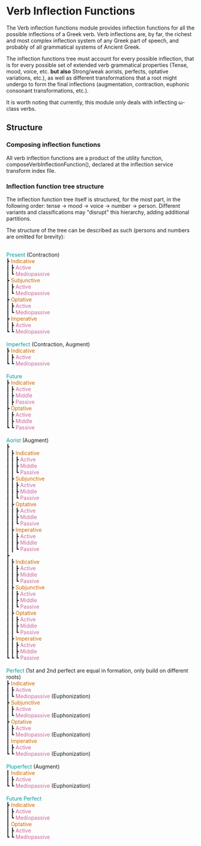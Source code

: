 # Verb Inflection Functions

The Verb inflection functions module provides inflection functions for all the possible inflections of a Greek verb.
Verb inflections are, by far, the richest and most complex inflection system of any Greek part of speech, and probably
of all grammatical systems of Ancient Greek.

The inflection functions tree must account for every possible inflection, that is for every possible set of extended verb
grammatical properties (Tense, mood, voice, etc. **but also** Strong/weak aorists, perfects, optative variations, etc.), as well as different
transformations that a root might undergo to form the final inflections (augmentation, contraction, euphonic consonant transformations, etc.).

It is worth noting that currently, this module only deals with inflecting ω-class verbs.

## Structure
### Composing inflection functions

All verb inflection functions are a product of the utility function,
composeVerbInflectionFunction(), declared at the inflection service transform index file.

### Inflection function tree structure

The inflection function tree itself is structured, for the most part, in the following order:
tense -> mood -> voice -> number -> person.
Different variants and classifications may "disrupt" this hierarchy, adding additional partitions.

The structure of the tree can be described as such (persons and numbers are omitted for brevity):

<br><span style="color:#009999">Present</span> (Contraction)
<br>┣ <span style="color:#cc6600">Indicative</span>
<br>┃ ┣ <span style="color:#cc6699">Active</span>
<br>┃ ┗ <span style="color:#cc6699">Mediopassive</span>
<br>┣ <span style="color:#cc6600">Subjunctive</span>
<br>┃ ┣ <span style="color:#cc6699">Active</span>
<br>┃ ┗ <span style="color:#cc6699">Mediopassive</span>
<br>┣ <span style="color:#cc6600">Optative</span>
<br>┃ ┣ <span style="color:#cc6699">Active</span>
<br>┃ ┗ <span style="color:#cc6699">Mediopassive</span>
<br>┣ <span style="color:#cc6600">Imperative</span>
<br>┃ ┣ <span style="color:#cc6699">Active</span>
<br>┗ ┗ <span style="color:#cc6699">Mediopassive</span>
<br>
<br><span style="color:#009999">Imperfect</span> (Contraction, Augment)
<br>┣ <span style="color:#cc6600">Indicative</span>
<br>┃ ┣ <span style="color:#cc6699">Active</span>
<br>┗ ┗ <span style="color:#cc6699">Mediopassive</span>
<br>
<br><span style="color:#009999">Future</span>
<br>┣ <span style="color:#cc6600">Indicative</span>
<br>┃ ┣ <span style="color:#cc6699">Active</span>
<br>┃ ┣ <span style="color:#cc6699">Middle</span>
<br>┃ ┣ <span style="color:#cc6699">Passive</span>
<span style="color:#ffffff">First / Second (formed the same, on different stems)</span>
<br>┣ <span style="color:#cc6600">Optative</span>
<br>┃ ┣ <span style="color:#cc6699">Active</span>
<br>┃ ┣ <span style="color:#cc6699">Middle</span>
<br>┗ ┗ <span style="color:#cc6699">Passive</span>
<span style="color:#ffffff">First / Second (formed the same, on different stems)</span>
<br>
<br><span style="color:#009999">Aorist</span> (Augment)
<br>┣ <span style="color:#ffffff">First</span>
<br>┃ ┣ <span style="color:#cc6600">Indicative</span>
<br>┃ ┃ ┣ <span style="color:#cc6699">Active</span>
<br>┃ ┃ ┣ <span style="color:#cc6699">Middle</span>
<br>┃ ┃ ┗ <span style="color:#cc6699">Passive</span>
<br>┃ ┣ <span style="color:#cc6600">Subjunctive</span>
<br>┃ ┃ ┣ <span style="color:#cc6699">Active</span>
<br>┃ ┃ ┣ <span style="color:#cc6699">Middle</span>
<br>┃ ┃ ┗ <span style="color:#cc6699">Passive</span>
<br>┃ ┣ <span style="color:#cc6600">Optative</span>
<br>┃ ┃ ┣ <span style="color:#cc6699">Active</span>
<br>┃ ┃ ┣ <span style="color:#cc6699">Middle</span>
<br>┃ ┃ ┗ <span style="color:#cc6699">Passive</span>
<br>┃ ┣ <span style="color:#cc6600">Imperative</span>
<br>┃ ┃ ┣ <span style="color:#cc6699">Active</span>
<br>┃ ┃ ┣ <span style="color:#cc6699">Middle</span>
<br>┃ ┃ ┗ <span style="color:#cc6699">Passive</span>
<br>┣ <span style="color:#ffffff">Second</span>
<br>┃ ┣ <span style="color:#cc6600">Indicative</span>
<br>┃ ┃ ┣ <span style="color:#cc6699">Active</span>
<br>┃ ┃ ┣ <span style="color:#cc6699">Middle</span>
<br>┃ ┃ ┗ <span style="color:#cc6699">Passive</span>
<br>┃ ┣ <span style="color:#cc6600">Subjunctive</span>
<br>┃ ┃ ┣ <span style="color:#cc6699">Active</span>
<br>┃ ┃ ┣ <span style="color:#cc6699">Middle</span>
<br>┃ ┃ ┗ <span style="color:#cc6699">Passive</span>
<br>┃ ┣ <span style="color:#cc6600">Optative</span>
<br>┃ ┃ ┣ <span style="color:#cc6699">Active</span>
<br>┃ ┃ ┣ <span style="color:#cc6699">Middle</span>
<br>┃ ┃ ┗ <span style="color:#cc6699">Passive</span>
<br>┃ ┣ <span style="color:#cc6600">Imperative</span>
<br>┃ ┃ ┣ <span style="color:#cc6699">Active</span>
<br>┃ ┃ ┣ <span style="color:#cc6699">Middle</span>
<br>┗ ┗ ┗ <span style="color:#cc6699">Passive</span>
<br>
<br><span style="color:#009999">Perfect</span> (1st and 2nd perfect are equal in formation, only build on different roots)
<br>┣ <span style="color:#cc6600">Indicative</span>
<br>┃ ┣ <span style="color:#cc6699">Active</span>
<br>┃ ┗ <span style="color:#cc6699">Mediopassive</span> (Euphonization)
<br>┣ <span style="color:#cc6600">Subjunctive</span>
<br>┃ ┣ <span style="color:#cc6699">Active</span>
<br>┃ ┗ <span style="color:#cc6699">Mediopassive</span> (Euphonization)
<br>┣ <span style="color:#cc6600">Optative</span>
<br>┃ ┣ <span style="color:#cc6699">Active</span>
<br>┃ ┗ <span style="color:#cc6699">Mediopassive</span> (Euphonization)
<br>┃ <span style="color:#cc6600">Imperative</span>
<br>┃ ┣ <span style="color:#cc6699">Active</span>
<br>┗ ┗ <span style="color:#cc6699">Mediopassive</span> (Euphonization)
<br>
<br><span style="color:#009999">Pluperfect</span> (Augment)
<br>┃ <span style="color:#cc6600">Indicative</span>
<br>┃ ┣ <span style="color:#cc6699">Active</span>
<br>┗ ┗ <span style="color:#cc6699">Mediopassive</span> (Euphonization)
<br>
<br><span style="color:#009999">Future Perfect</span>
<br>┣ <span style="color:#cc6600">Indicative</span>
<br>┃ ┣ <span style="color:#cc6699">Active</span>
<br>┃ ┗ <span style="color:#cc6699">Mediopassive</span>
<br>┃ <span style="color:#cc6600">Optative</span>
<br>┃ ┣ <span style="color:#cc6699">Active</span>
<br>┗ ┗ <span style="color:#cc6699">Mediopassive</span>

